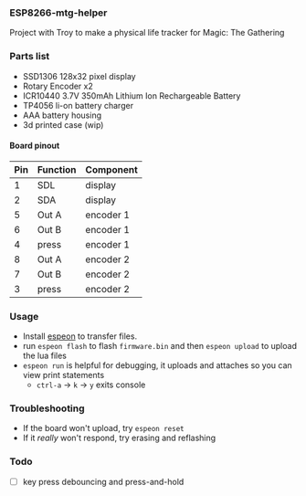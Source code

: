 ### ESP8266-mtg-helper

Project with Troy to make a physical life tracker for Magic: The Gathering

### Parts list
- SSD1306 128x32 pixel display
- Rotary Encoder x2
- ICR10440 3.7V 350mAh Lithium Ion Rechargeable Battery
- TP4056 li-on battery charger
- AAA battery housing
- 3d printed case (wip)

#### Board pinout
Pin|Function|Component
--|--|--
1|SDL|display
2|SDA|display
5|Out A|encoder 1
6|Out B|encoder 1
4|press|encoder 1
8|Out A|encoder 2
7|Out B|encoder 2
3|press|encoder 2

### Usage
- Install [espeon](https://github.com/ryanplusplus/espeon) to transfer files.
- run `espeon flash` to flash `firmware.bin` and then `espeon upload` to upload the lua files
- `espeon run` is helpful for debugging, it uploads and attaches so you can view print statements
  - `ctrl-a` -> `k` -> `y` exits console

### Troubleshooting
- If the board won't upload, try `espeon reset`
- If it _really_ won't respond, try erasing and reflashing

### Todo
- [ ] key press debouncing and press-and-hold

